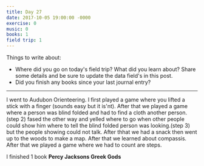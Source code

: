```yaml
---
title: Day 27
date: 2017-10-05 19:00:00 -0000
exercise: 0
music: 0
books: 1
field trip: 1
---
```

Things to write about:

* Where did you go on today's field trip? What did you learn about? Share some details and be sure to update the data field's in this post.
* Did you finish any books since your last journal entry?

***

I went to Audubon Orienteering. I first played a game where you lifted a stick with a finger (sounds easy but it is'nt).  After that we played a game where a person was blind folded and had to find a cloth another person.(step 2) fased the other way and yelled where to go when other people could show him where to tell the blind folded person was looking.(step 3) but the people showing could not talk. After thhat we had a snack then went up to the woods to make a map. After that we learned about compassis. After that we played a game where we had to count are steps.

I finished 1 book **Percy Jacksons Greek Gods**
